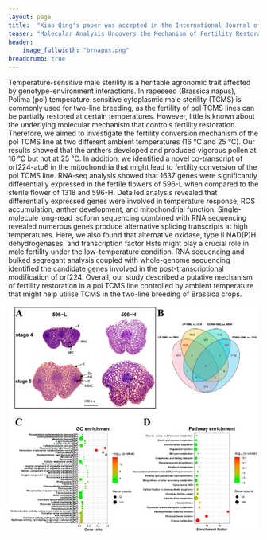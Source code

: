 ```yaml
---
layout: page
title:  "Xiao Qing's paper was accepted in the International Journal of Molecular Sciences"
teaser: "Molecular Analysis Uncovers the Mechanism of Fertility Restoration in Temperature-Sensitive Polima Cytoplasmic Male-Sterile Brassica napus."
header:
    image_fullwidth: "brnapus.png"
breadcrumb: true
---
```


Temperature-sensitive male sterility is a heritable agronomic trait affected by genotype-environment interactions. In rapeseed (Brassica napus), Polima (pol) temperature-sensitive cytoplasmic male sterility (TCMS) is commonly used for two-line breeding, as the fertility of pol TCMS lines can be partially restored at certain temperatures. However, little is known about the underlying molecular mechanism that controls fertility restoration. Therefore, we aimed to investigate the fertility conversion mechanism of the pol TCMS line at two different ambient temperatures (16 °C and 25 °C). Our results showed that the anthers developed and produced vigorous pollen at 16 °C but not at 25 °C. In addition, we identified a novel co-transcript of orf224-atp6 in the mitochondria that might lead to fertility conversion of the pol TCMS line. RNA-seq analysis showed that 1637 genes were significantly differentially expressed in the fertile flowers of 596-L when compared to the sterile flower of 1318 and 596-H. Detailed analysis revealed that differentially expressed genes were involved in temperature response, ROS accumulation, anther development, and mitochondrial function. Single-molecule long-read isoform sequencing combined with RNA sequencing revealed numerous genes produce alternative splicing transcripts at high temperatures. Here, we also found that alternative oxidase, type II NAD(P)H dehydrogenases, and transcription factor Hsfs might play a crucial role in male fertility under the low-temperature condition. RNA sequencing and bulked segregant analysis coupled with whole-genome sequencing identified the candidate genes involved in the post-transcriptional modification of orf224. Overall, our study described a putative mechanism of fertility restoration in a pol TCMS line controlled by ambient temperature that might help utilise TCMS in the two-line breeding of Brassica crops.


<div class="row">
    <div class="small-12 columns">
        <img src="/assets/img/research/xiaoqing2021_int.png">
    </div>
</div>
